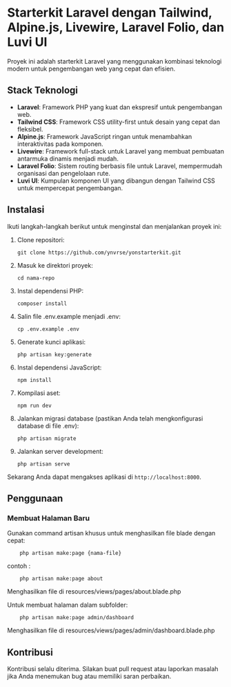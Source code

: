 # Starterkit Laravel dengan Tailwind, Alpine.js, Livewire, Laravel Folio, dan Luvi UI

Proyek ini adalah starterkit Laravel yang menggunakan kombinasi teknologi modern untuk pengembangan web yang cepat dan efisien.

## Stack Teknologi

-   **Laravel**: Framework PHP yang kuat dan ekspresif untuk pengembangan web.
-   **Tailwind CSS**: Framework CSS utility-first untuk desain yang cepat dan fleksibel.
-   **Alpine.js**: Framework JavaScript ringan untuk menambahkan interaktivitas pada komponen.
-   **Livewire**: Framework full-stack untuk Laravel yang membuat pembuatan antarmuka dinamis menjadi mudah.
-   **Laravel Folio**: Sistem routing berbasis file untuk Laravel, mempermudah organisasi dan pengelolaan rute.
-   **Luvi UI**: Kumpulan komponen UI yang dibangun dengan Tailwind CSS untuk mempercepat pengembangan.

## Instalasi

Ikuti langkah-langkah berikut untuk menginstal dan menjalankan proyek ini:

1. Clone repositori:

    ```
    git clone https://github.com/ynvrse/yonstarterkit.git
    ```

2. Masuk ke direktori proyek:

    ```
    cd nama-repo
    ```

3. Instal dependensi PHP:

    ```
    composer install
    ```

4. Salin file .env.example menjadi .env:

    ```
    cp .env.example .env
    ```

5. Generate kunci aplikasi:

    ```
    php artisan key:generate
    ```

6. Instal dependensi JavaScript:

    ```
    npm install
    ```

7. Kompilasi aset:

    ```
    npm run dev
    ```

8. Jalankan migrasi database (pastikan Anda telah mengkonfigurasi database di file .env):

    ```
    php artisan migrate
    ```

9. Jalankan server development:
    ```
    php artisan serve
    ```

Sekarang Anda dapat mengakses aplikasi di `http://localhost:8000`.

## Penggunaan

### Membuat Halaman Baru

Gunakan command artisan khusus untuk menghasilkan file blade dengan cepat:

```
    php artisan make:page {nama-file}
```

contoh :

```
    php artisan make:page about
```

Menghasilkan file di resources/views/pages/about.blade.php

Untuk membuat halaman dalam subfolder:

```
    php artisan make:page admin/dashboard
```

Menghasilkan file di resources/views/pages/admin/dashboard.blade.php

## Kontribusi

Kontribusi selalu diterima. Silakan buat pull request atau laporkan masalah jika Anda menemukan bug atau memiliki saran perbaikan.
